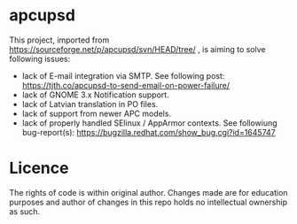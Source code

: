 # apcupsd

This project, imported from https://sourceforge.net/p/apcupsd/svn/HEAD/tree/ , is aiming to solve following issues:
  - lack of E-mail integration via SMTP. See following post: https://tjth.co/apcupsd-to-send-email-on-power-failure/
  - lack of GNOME 3.x Notification support.
  - lack of Latvian translation in PO files.
  - lack of support from newer APC models.
  - lack of properly handled SElinux / AppArmor contexts. See followiung bug-report(s): https://bugzilla.redhat.com/show_bug.cgi?id=1645747

# Licence

The rights of code is within original author. Changes made are for education purposes and author of changes in this repo holds  no intellectual ownership as such.
